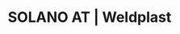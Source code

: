 ---
Link: "file:/Users/vinayakpatel/Downloads/www.weldplast.cz/solano-at756"
product_name: "SOLANO AT230 V / 2300 W s boxem"
product_id: "Obj. číslo:162.264"
title: "SOLANO AT | Weldplast"
product_desc: "Při vývoji SOLANO AT jsme se zaměřili především na vaše postřehy a požadavky. Proto je lehčí, tišší a odolonější než jakýkoli jiný horkovzdušný ruční přístroj.Dlouhá životnost																			: bezuhlíkový motor a výkonné topné těleso																		Lehký, tichý																			: 750 g, <65dB																		Ekonomický																			: v úsporném Eco režimu šetří až 40 % energie																		Bezpečn																			ý: víceúrovňový systém ochrany před přehřátím																		Jednoduchý																			: intuitivní ovládání																		Regulovatelný																			: stálý výkon díky inteligentnímu řízení teploty																		Univerzální																			: vhodný pro mnoho aplikací v různých průmyslových oblastech																		"
product_specs: "Značka konformity, Třída ochrany II, NapětíV~230, PříkonW2300, Max. teplota°C650, Průtok vzduchul/min160 - 300 (550), Úroveň hlučnosti LpAdB< 65, Rozměry (D x Š x V)mm270 x 75 x 240 (ø rukojeti 45 mm), Hmotnostkg750"
product_downloads: "SOLANO AT - produktový list																								stáhnout																								"
href: "https://www.weldplast.cz/files/solano-at-flyer-cz.pdf, https://www.weldplast.cz/files/solano-at-flyer-cz.pdf"
accessories: "Tryska ochranná (ø 36,5 mm)Tryska reflektorová děrovaná (ø 36,5 mm)ø 65 mm, přímá, bez svorekTryska reflektorová lžicová (ø 36,5 mm)25 x 30 mm, 90°zahnutá, bez svorekTryska reflektorová lžicová (ø 36,5 mm)25 x 30 mm, 90° zahnutáTryska reflektorová děrovaná (ø 36,5 mm)20 x 35 mm, 75° zahnutáTryska reflektorová děrovaná (ø 36,5 mm)34 x 50 mm, 75° zahnutáTryska tubulární (ø 36,5 mm)ø 5 mm, 41 mm, přímáTryska základní (ø 36,5 mm)ø 5 mm, 130 mm, přímáTryska přeplátovací (ø 36,5 mm)40 x 2 mm, -15° vyhnutáTryska přeplátovací (ø 36,5 mm)20 x 2 mm, 15° vyhnutá, novéSOLANO AT230 V / 2300 W"
similar_products: "novéSOLANO AT230 V / 2300 W"
---